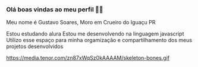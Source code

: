 ### Olá boas vindas ao meu perfil 💙💝

Meu nome é Gustavo Soares, Moro em Crueiro do Iguaçu PR

 Estou estudando alura 
 Estou me desenvolvendo na linguagem javascript
 Utilizo esse espaço para minha orgamização e compartilhamento dos meus projetos desenvolvidos








https://media.tenor.com/zn87xWqSz0kAAAAM/skeleton-bones.gif
